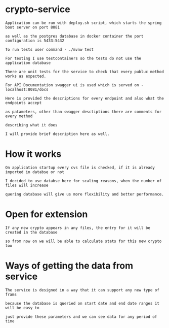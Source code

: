 # crypto-service

    Application can be run with deploy.sh script, which starts the spring boot server on port 8081

    as well as the postgres database in docker container the port configuration is 5433:5432

    To run tests user command - ./mvnw test

    For testing I use testcontainers so the tests do not use the application database

    There are unit tests for the service to check that every publuc method works as expected.

    For API Documentation swagger ui is used which is served on - localhost:8081/docs

    Here is provided the descriptions for every endpoint and also what the endpoints accept

    as patameters, other than swagger desctiptions there are comments for every method

    describing what it does

    I will provide brief description here as well.

# How it works
    
    On application startup every cvs file is checked, if it is already imported in databse or not

    I decided to use databse here for scaling reasons, when the number of files will increase
    
    quering database will give us more flexibility and better performance.

# Open for extension

    If any new crypto appears in any files, the entry for it will be created in the database

    so from now on we will be able to calculate stats for this new crypto too

# Ways of getting the data from service

    The service is designed in a way that it can support any new type of frams

    because the database is queried on start date and end date ranges it will be easy to

    just provide these parameters and we can see data for any period of time


    